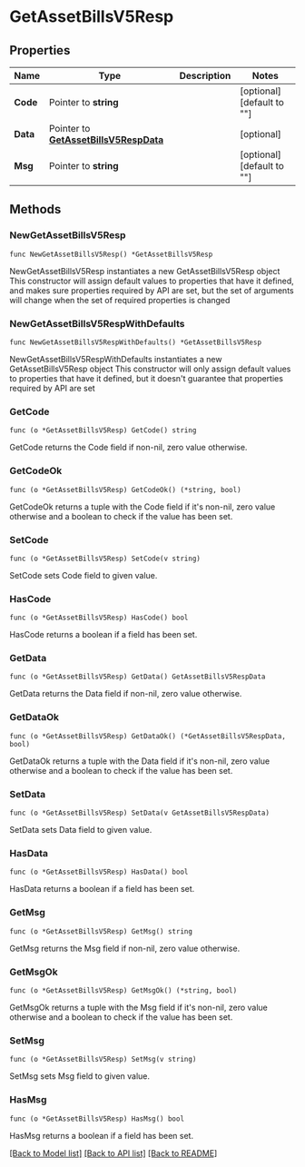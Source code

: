 # GetAssetBillsV5Resp

## Properties

Name | Type | Description | Notes
------------ | ------------- | ------------- | -------------
**Code** | Pointer to **string** |  | [optional] [default to ""]
**Data** | Pointer to [**GetAssetBillsV5RespData**](GetAssetBillsV5RespData.md) |  | [optional] 
**Msg** | Pointer to **string** |  | [optional] [default to ""]

## Methods

### NewGetAssetBillsV5Resp

`func NewGetAssetBillsV5Resp() *GetAssetBillsV5Resp`

NewGetAssetBillsV5Resp instantiates a new GetAssetBillsV5Resp object
This constructor will assign default values to properties that have it defined,
and makes sure properties required by API are set, but the set of arguments
will change when the set of required properties is changed

### NewGetAssetBillsV5RespWithDefaults

`func NewGetAssetBillsV5RespWithDefaults() *GetAssetBillsV5Resp`

NewGetAssetBillsV5RespWithDefaults instantiates a new GetAssetBillsV5Resp object
This constructor will only assign default values to properties that have it defined,
but it doesn't guarantee that properties required by API are set

### GetCode

`func (o *GetAssetBillsV5Resp) GetCode() string`

GetCode returns the Code field if non-nil, zero value otherwise.

### GetCodeOk

`func (o *GetAssetBillsV5Resp) GetCodeOk() (*string, bool)`

GetCodeOk returns a tuple with the Code field if it's non-nil, zero value otherwise
and a boolean to check if the value has been set.

### SetCode

`func (o *GetAssetBillsV5Resp) SetCode(v string)`

SetCode sets Code field to given value.

### HasCode

`func (o *GetAssetBillsV5Resp) HasCode() bool`

HasCode returns a boolean if a field has been set.

### GetData

`func (o *GetAssetBillsV5Resp) GetData() GetAssetBillsV5RespData`

GetData returns the Data field if non-nil, zero value otherwise.

### GetDataOk

`func (o *GetAssetBillsV5Resp) GetDataOk() (*GetAssetBillsV5RespData, bool)`

GetDataOk returns a tuple with the Data field if it's non-nil, zero value otherwise
and a boolean to check if the value has been set.

### SetData

`func (o *GetAssetBillsV5Resp) SetData(v GetAssetBillsV5RespData)`

SetData sets Data field to given value.

### HasData

`func (o *GetAssetBillsV5Resp) HasData() bool`

HasData returns a boolean if a field has been set.

### GetMsg

`func (o *GetAssetBillsV5Resp) GetMsg() string`

GetMsg returns the Msg field if non-nil, zero value otherwise.

### GetMsgOk

`func (o *GetAssetBillsV5Resp) GetMsgOk() (*string, bool)`

GetMsgOk returns a tuple with the Msg field if it's non-nil, zero value otherwise
and a boolean to check if the value has been set.

### SetMsg

`func (o *GetAssetBillsV5Resp) SetMsg(v string)`

SetMsg sets Msg field to given value.

### HasMsg

`func (o *GetAssetBillsV5Resp) HasMsg() bool`

HasMsg returns a boolean if a field has been set.


[[Back to Model list]](../README.md#documentation-for-models) [[Back to API list]](../README.md#documentation-for-api-endpoints) [[Back to README]](../README.md)



